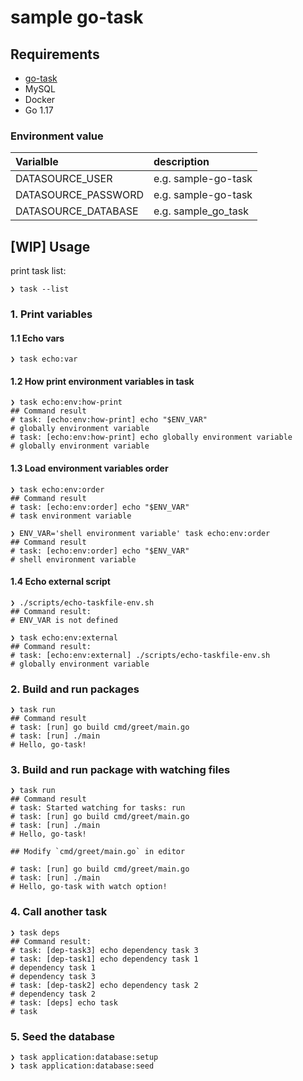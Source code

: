 sample go-task
===

## Requirements

- [go-task](https://taskfile.dev)
- MySQL
- Docker
- Go 1.17

### Environment value

| Varialble | description |
|:--|:--|
| DATASOURCE\_USER     | e.g. sample-go-task   |
| DATASOURCE\_PASSWORD | e.g. sample-go-task   |
| DATASOURCE\_DATABASE | e.g. sample\_go\_task |

## [WIP] Usage

print task list:

```shell
❯ task --list
```

### 1. Print variables

#### 1.1 Echo vars

```shell
❯ task echo:var
```

#### 1.2 How print environment variables in task

```shell
❯ task echo:env:how-print
## Command result
# task: [echo:env:how-print] echo "$ENV_VAR"
# globally environment variable
# task: [echo:env:how-print] echo globally environment variable
# globally environment variable
```

#### 1.3 Load environment variables order

```shell
❯ task echo:env:order
## Command result
# task: [echo:env:order] echo "$ENV_VAR"
# task environment variable
```

```shell
❯ ENV_VAR='shell environment variable' task echo:env:order
## Command result
# task: [echo:env:order] echo "$ENV_VAR"
# shell environment variable
```

#### 1.4 Echo external script

```shell
❯ ./scripts/echo-taskfile-env.sh
## Command result:
# ENV_VAR is not defined

❯ task echo:env:external
## Command result:
# task: [echo:env:external] ./scripts/echo-taskfile-env.sh
# globally environment variable
```

### 2. Build and run packages

```shell
❯ task run
## Command result
# task: [run] go build cmd/greet/main.go
# task: [run] ./main
# Hello, go-task!
```

### 3. Build and run package with watching files

```shell
❯ task run
## Command result
# task: Started watching for tasks: run
# task: [run] go build cmd/greet/main.go
# task: [run] ./main
# Hello, go-task!

## Modify `cmd/greet/main.go` in editor

# task: [run] go build cmd/greet/main.go
# task: [run] ./main
# Hello, go-task with watch option!
```

### 4. Call another task

```shell
❯ task deps
## Command result:
# task: [dep-task3] echo dependency task 3
# task: [dep-task1] echo dependency task 1
# dependency task 1
# dependency task 3
# task: [dep-task2] echo dependency task 2
# dependency task 2
# task: [deps] echo task
# task
```

### 5. Seed the database

```shell
❯ task application:database:setup
❯ task application:database:seed
```
